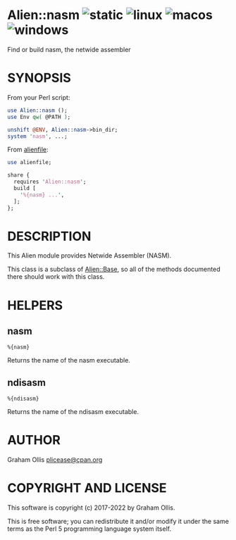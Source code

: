 # Alien::nasm ![static](https://github.com/PerlAlien/Alien-nasm/workflows/static/badge.svg) ![linux](https://github.com/PerlAlien/Alien-nasm/workflows/linux/badge.svg) ![macos](https://github.com/PerlAlien/Alien-nasm/workflows/macos/badge.svg) ![windows](https://github.com/PerlAlien/Alien-nasm/workflows/windows/badge.svg)

Find or build nasm, the netwide assembler

# SYNOPSIS

From your Perl script:

```perl
use Alien::nasm ();
use Env qw( @PATH );

unshift @ENV, Alien::nasm->bin_dir;
system 'nasm', ...;
```

From [alienfile](https://metacpan.org/pod/alienfile):

```perl
use alienfile;

share {
  requires 'Alien::nasm';
  build [
    '%{nasm} ...',
  ];
};
```

# DESCRIPTION

This Alien module provides Netwide Assembler (NASM).

This class is a subclass of [Alien::Base](https://metacpan.org/pod/Alien::Base), so all of the methods documented there
should work with this class.

# HELPERS

## nasm

```
%{nasm}
```

Returns the name of the nasm executable.

## ndisasm

```
%{ndisasm}
```

Returns the name of the ndisasm executable.

# AUTHOR

Graham Ollis <plicease@cpan.org>

# COPYRIGHT AND LICENSE

This software is copyright (c) 2017-2022 by Graham Ollis.

This is free software; you can redistribute it and/or modify it under
the same terms as the Perl 5 programming language system itself.

